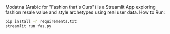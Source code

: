 Modatna (Arabic for "Fashion that's Ours") is a Streamlit App exploring fashion resale value and style archetypes using real user data.
How to Run: 
```bash
pip install -r requirements.txt
streamlit run fas.py
